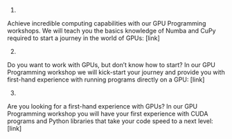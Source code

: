 1.
Achieve incredible computing capabilities with our GPU Programming workshops.
We will teach you the basics knowledge of Numba and CuPy required to start a  journey in the world of GPUs: [link]

2.
Do you want to work with GPUs, but don’t know how to start?
In our GPU Programming workshop we will kick-start your journey and provide you with first-hand experience with running programs directly on a GPU: [link]

3.
Are you looking for a first-hand experience with GPUs? In our GPU Programming workshop you will have your first experience with CUDA
programs and Python libraries that take your code speed to a next level: [link]
